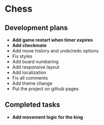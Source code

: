 # Chess
## Development plans
- **Add game restart when timer expires**
- **Add checkmate**
- Add move history and undo/redo options
- Fix styles
- Add board numbering
- Add responsive layout
- Add localization
- Fix all comments
- Add theme change
- Put the project on github pages
## Completed tasks
- **Add movement logic for the king**